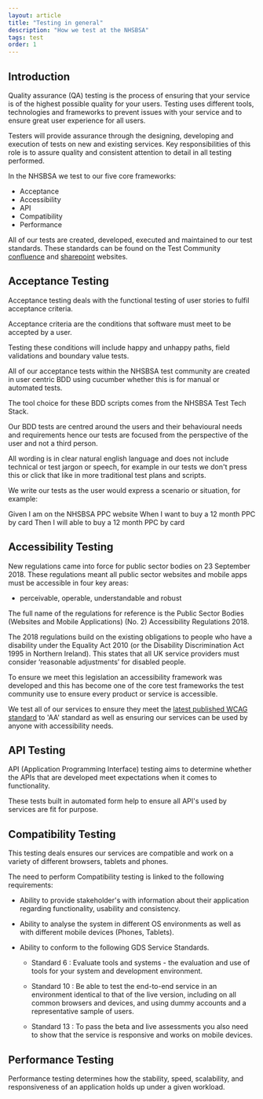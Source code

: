 ```yaml
---
layout: article
title: "Testing in general"
description: "How we test at the NHSBSA"
tags: test
order: 1
---
```


## Introduction

Quality assurance (QA) testing is the process of ensuring that your service is of the highest possible quality for your users. Testing uses different tools, technologies and frameworks to prevent issues with your service and to ensure great user experience for all users.

Testers will provide assurance through the designing, developing and execution of tests on new and existing services. Key responsibilities of this role is to assure quality and consistent attention to detail in all testing performed.

In the NHSBSA we test to our five core frameworks: 
- Acceptance 
- Accessibility
- API
- Compatibility
- Performance

All of our tests are created, developed, executed and maintained to our test standards. 
These standards can be found on the Test Community [confluence](https://bsa2468.atlassian.net/wiki/spaces/CoP/pages/1706623220/NHSBSA+TEST+STANDARDS) and [sharepoint](https://nhsbsauk.sharepoint.com/sites/Digital872/SitePages/NHSBSA-Test-Standards.aspx) websites. 

## Acceptance Testing

Acceptance testing deals with the functional testing of user stories to fulfil acceptance criteria.

Acceptance criteria are the conditions that software must meet to be accepted by a user.

Testing these conditions will include happy and unhappy paths, field validations and boundary value tests.

All of our acceptance tests within the NHSBSA test community are created in user centric BDD using cucumber whether this is for manual or automated tests.

The tool choice for these BDD scripts comes from the NHSBSA Test Tech Stack.​​​​​​​

Our BDD tests are centred around the users and their behavioural needs and requirements hence our tests are focused from the perspective of the user and not a third person.

All wording is in clear natural english language and does not include technical or test jargon or speech, for example in our tests we don't press this or click that like in more traditional test plans and scripts.

We write our tests as the user would express a scenario or situation, for example:

Given I am on the NHSBSA PPC website
When I want to buy a 12 month PPC by card 
Then I will able to buy a 12 month PPC by card

## Accessibility Testing

New regulations came into force for public sector bodies on 23 September 2018. These regulations meant all public sector websites and mobile apps must be accessible in four key areas:
- perceivable, operable, understandable and robust

The full name of the regulations for reference is the Public Sector Bodies (Websites and Mobile Applications) (No. 2) Accessibility Regulations 2018.

The 2018 regulations build on the existing obligations to people who have a disability under the Equality Act 2010 (or the Disability Discrimination Act 1995 in Northern Ireland). This states that all UK service providers must consider ‘reasonable adjustments’ for disabled people.

To ensure we meet this legislation an accessibility framework was developed and this has become one of the core test frameworks the test community use to ensure every product or service is accessible.

We test all of our services to ensure they meet the [latest published WCAG standard](https://www.w3.org/WAI/standards-guidelines/wcag/) to 'AA' standard as well as ensuring our services can be used by anyone with accessibility needs.

## API Testing

API (Application Programming Interface) testing aims to determine whether the APIs that are developed meet expectations when it comes to functionality.

These tests built in automated form help to ensure all API's used by services are fit for purpose.

## Compatibility Testing

This testing deals ensures our services are compatible and work on a variety of different browsers, tablets and phones.

The need to perform Compatibility testing is linked to the following requirements:

- Ability to provide stakeholder's with information about their application regarding functionality, usability and consistency.

- Ability to analyse the system in different OS environments as well as with different mobile devices (Phones, Tablets).

- Ability to conform to the following GDS Service Standards.

  - Standard 6 : Evaluate tools and systems - the evaluation and use of tools for your system and development environment.

  - Standard 10 : Be able to test the end-to-end service in an environment identical to that of the live version, including on all common browsers and devices, and using dummy accounts and a representative sample of users.

  - Standard 13 : To pass the beta and live assessments you also need to show that the service is responsive and works on mobile devices.

## Performance Testing

Performance testing determines how the stability, speed, scalability, and responsiveness of an application holds up under a given workload.